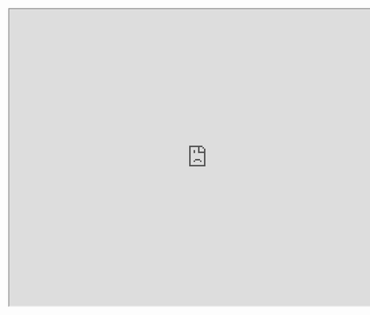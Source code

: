 <iframe src=" https://uploads.knightlab.com/storymapjs/da652665a8b8df1c84a03d263015f613/popisujici-hlavni-symboly-zahrady-pozemskych-rozkosi-2/index.html" width=800 height=600></iframe>
